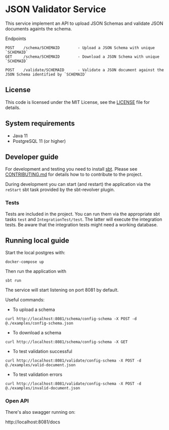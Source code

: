 # JSON Validator Service #

This service implement an API to upload JSON Schemas and validate JSON documents againts the schema.

Endpoints

``` 
POST    /schema/SCHEMAID        - Upload a JSON Schema with unique `SCHEMAID`
GET     /schema/SCHEMAID        - Download a JSON Schema with unique `SCHEMAID`

POST    /validate/SCHEMAID      - Validate a JSON document against the JSON Schema identified by `SCHEMAID`
``` 

## License ##

This code is licensed under the MIT License, see the
[LICENSE](LICENSE) file for details.

## System requirements ##

- Java 11
- PostgreSQL 11 (or higher)

## Developer guide ##

For development and testing you need to install [sbt](http://www.scala-sbt.org/).
Please see [CONTRIBUTING.md](CONTRIBUTING.md) for details how to to contribute
to the project.

During development you can start (and restart) the application via the `reStart`
sbt task provided by the sbt-revolver plugin.

### Tests ###

Tests are included in the project. You can run them via the appropriate sbt tasks
`test` and `IntegrationTest/test`. The latter will execute the integration tests.
Be aware that the integration tests might need a working database.

## Running local guide ##

Start the local postgres with:
```
docker-compose up
```

Then run the application with
```
sbt run
```

The service will start listening on port 8081 by default.

Useful commands:

* To upload a schema
```
curl http://localhost:8081/schema/config-schema -X POST -d @./examples/config-schema.json
```

* To download a schema
```
curl http://localhost:8081/schema/config-schema -X GET
```

* To test validation successful
```
curl http://localhost:8081/validate/config-schema -X POST -d @./examples/valid-document.json
```


* To test validation errors
```
curl http://localhost:8081/validate/config-schema -X POST -d @./examples/invalid-document.json
```

### Open API

There's also swagger running on:

http://localhost:8081/docs



